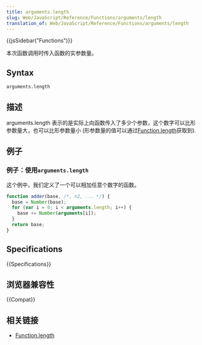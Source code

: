```yaml
---
title: arguments.length
slug: Web/JavaScript/Reference/Functions/arguments/length
translation_of: Web/JavaScript/Reference/Functions/arguments/length
---
```

{{jsSidebar("Functions")}}

本次函数调用时传入函数的实参数量。

## Syntax

```plain
arguments.length
```

## 描述

arguments.length 表示的是实际上向函数传入了多少个参数，这个数字可以比形参数量大，也可以比形参数量小 (形参数量的值可以通过[Function.length](/zh-CN/docs/JavaScript/Reference/Global_Objects/Function/length)获取到).

## 例子

### 例子：使用`arguments.length`

这个例中，我们定义了一个可以相加任意个数字的函数。

```js
function adder(base, /*, n2, ... */) {
  base = Number(base);
  for (var i = 0; i < arguments.length; i++) {
    base += Number(arguments[i]);
  }
  return base;
}
```

## Specifications

{{Specifications}}

## 浏览器兼容性

{{Compat}}

## 相关链接

- [Function.length](/zh-CN/docs/JavaScript/Reference/Global_Objects/Function/length)
